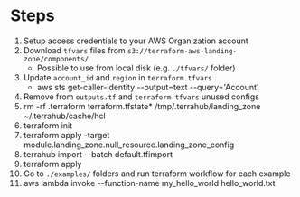 # Steps

1. Setup access credentials to your AWS Organization account
2. Download `tfvars` files from `s3://terraform-aws-landing-zone/components/`
    * Possible to use from local disk (e.g. `./tfvars/` folder)
3. Update `account_id` and `region` in `terraform.tfvars`
    * aws sts get-caller-identity --output=text --query='Account'
4. Remove from `outputs.tf` and `terraform.tfvars` unused configs
5. rm -rf .terraform terraform.tfstate* /tmp/.terrahub/landing_zone ~/.terrahub/cache/hcl
6. terraform init
7. terraform apply -target module.landing_zone.null_resource.landing_zone_config
8. terrahub import --batch default.tfimport
9. terraform apply
10. Go to `./examples/` folders and run terraform workflow for each example
11. aws lambda invoke --function-name my_hello_world hello_world.txt
